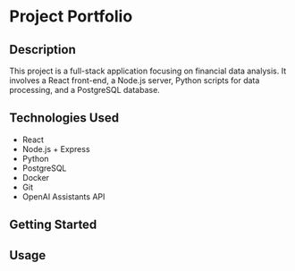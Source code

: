 # Project Portfolio

## Description
This project is a full-stack application focusing on financial data analysis. It involves a React front-end, a Node.js server, Python scripts for data processing, and a PostgreSQL database. 

## Technologies Used
- React
- Node.js + Express
- Python
- PostgreSQL
- Docker
- Git
- OpenAI Assistants API

## Getting Started

## Usage


